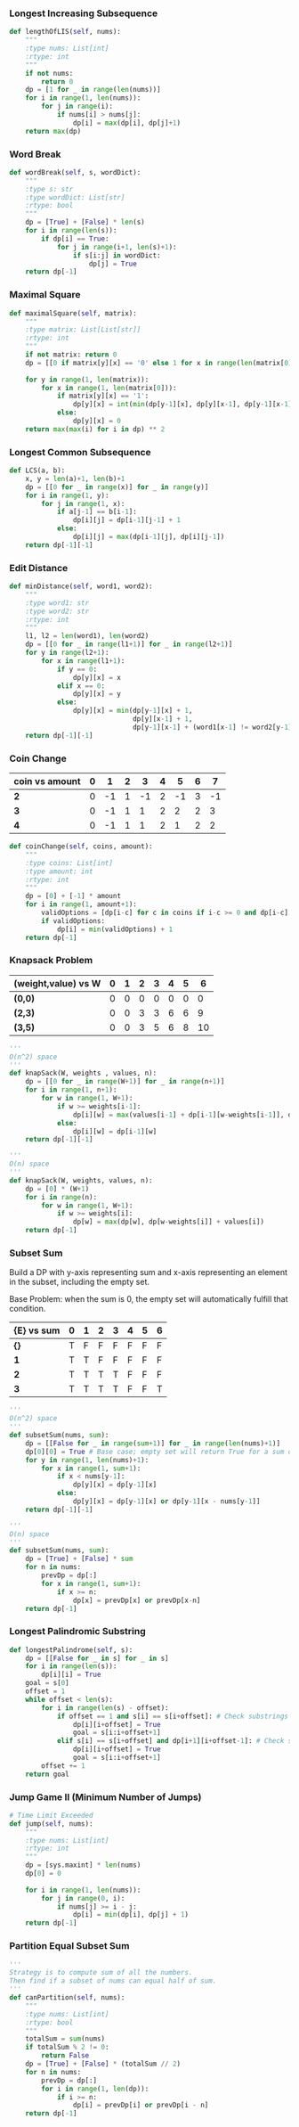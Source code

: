 ### Longest Increasing Subsequence

```python 
def lengthOfLIS(self, nums):
	"""
	:type nums: List[int]
	:rtype: int
	"""
	if not nums:
		return 0
	dp = [1 for _ in range(len(nums))]
	for i in range(1, len(nums)):
		for j in range(i):
			if nums[i] > nums[j]:
				dp[i] = max(dp[i], dp[j]+1)
	return max(dp)
```

### Word Break

```python
def wordBreak(self, s, wordDict):
    """
    :type s: str
    :type wordDict: List[str]
    :rtype: bool
    """
    dp = [True] + [False] * len(s)
    for i in range(len(s)):
        if dp[i] == True:
            for j in range(i+1, len(s)+1):
                if s[i:j] in wordDict:
                    dp[j] = True
    return dp[-1]
```

### Maximal Square

```python
def maximalSquare(self, matrix):
	"""
	:type matrix: List[List[str]]
	:rtype: int
	"""
	if not matrix: return 0
	dp = [[0 if matrix[y][x] == '0' else 1 for x in range(len(matrix[0]))] for y in range(len(matrix))]
	
	for y in range(1, len(matrix)):
		for x in range(1, len(matrix[0])):
			if matrix[y][x] == '1':
				dp[y][x] = int(min(dp[y-1][x], dp[y][x-1], dp[y-1][x-1])) + 1
			else:
				dp[y][x] = 0
	return max(max(i) for i in dp) ** 2
```

### Longest Common Subsequence

```python
def LCS(a, b):
	x, y = len(a)+1, len(b)+1
	dp = [[0 for _ in range(x)] for _ in range(y)]
	for i in range(1, y):
		for j in range(1, x):
			if a[j-1] == b[i-1]:
				dp[i][j] = dp[i-1][j-1] + 1
			else:
				dp[i][j] = max(dp[i-1][j], dp[i][j-1])
	return dp[-1][-1]
```

### Edit Distance

```python
def minDistance(self, word1, word2):
	"""
	:type word1: str
	:type word2: str
	:rtype: int
	"""
	l1, l2 = len(word1), len(word2)
	dp = [[0 for _ in range(l1+1)] for _ in range(l2+1)]
	for y in range(l2+1):
		for x in range(l1+1):
			if y == 0:
				dp[y][x] = x
			elif x == 0:
				dp[y][x] = y
			else:
				dp[y][x] = min(dp[y-1][x] + 1, 
							   dp[y][x-1] + 1, 
							   dp[y-1][x-1] + (word1[x-1] != word2[y-1]))
	return dp[-1][-1]
```

### Coin Change

coin vs amount |  0  |  1  |  2  |  3  |  4  |  5  |  6  |  7
-------------- | --- | --- | --- | --- | --- | --- | --- | ---
__2__          | 0   | -1  | 1   | -1  | 2   | -1  | 3   | -1
__3__          | 0   | -1  | 1   | 1   | 2   | 2   | 2   | 3
__4__          | 0   | -1  | 1   | 1   | 2   | 1   | 2   | 2

```python
def coinChange(self, coins, amount):
    """
    :type coins: List[int]
    :type amount: int
    :rtype: int
    """
    dp = [0] + [-1] * amount
    for i in range(1, amount+1):
        validOptions = [dp[i-c] for c in coins if i-c >= 0 and dp[i-c] != -1]
        if validOptions:
            dp[i] = min(validOptions) + 1
    return dp[-1] 
```

### Knapsack Problem

(weight,value) vs W |  0  |  1  |  2  |  3  |  4  |  5  |  6
------------------- | --- | --- | --- | --- | --- | --- | ---
__(0,0)__           | 0   | 0   | 0   | 0   | 0   | 0   | 0
__(2,3)__           | 0   | 0   | 3   | 3   | 6   | 6   | 9
__(3,5)__           | 0   | 0   | 3   | 5   | 6   | 8   | 10


```python
'''
O(n^2) space
'''
def knapSack(W, weights , values, n):
    dp = [[0 for _ in range(W+1)] for _ in range(n+1)]
    for i in range(1, n+1):
        for w in range(1, W+1):
            if w >= weights[i-1]:
                dp[i][w] = max(values[i-1] + dp[i-1][w-weights[i-1]], dp[i-1][w])
            else:
                dp[i][w] = dp[i-1][w]
    return dp[-1][-1]

'''
O(n) space
'''
def knapSack(W, weights, values, n):
    dp = [0] * (W+1)
    for i in range(n):
        for w in range(1, W+1):
            if w >= weights[i]:
                dp[w] = max(dp[w], dp[w-weights[i]] + values[i])
    return dp[-1]
```

### Subset Sum

Build a DP with y-axis representing sum and x-axis representing an element in the subset, including the empty set. 

Base Problem: when the sum is 0, the empty set will automatically fulfill that condition. 

{E} vs sum |  0  |  1  |  2  |  3  |  4  |  5  |  6
---------- | --- | --- | --- | --- | --- | --- | ---
__{}__     | T   | F   | F   | F   | F   | F   | F
__1__      | T   | T   | F   | F   | F   | F   | F
__2__      | T   | T   | T   | T   | F   | F   | F
__3__      | T   | T   | T   | T   | F   | F   | T

```python
'''
O(n^2) space
'''
def subsetSum(nums, sum):
    dp = [[False for _ in range(sum+1)] for _ in range(len(nums)+1)]
    dp[0][0] = True # Base case; empty set will return True for a sum of 0
    for y in range(1, len(nums)+1):
        for x in range(1, sum+1):
            if x < nums[y-1]:
                dp[y][x] = dp[y-1][x]
            else:
                dp[y][x] = dp[y-1][x] or dp[y-1][x - nums[y-1]]
    return dp[-1][-1]
```

```python
'''
O(n) space
'''
def subsetSum(nums, sum):
    dp = [True] + [False] * sum
    for n in nums:
        prevDp = dp[:]
        for x in range(1, sum+1):
            if x >= n:
                dp[x] = prevDp[x] or prevDp[x-n]
    return dp[-1]
```

### Longest Palindromic Substring

```python
def longestPalindrome(self, s):
    dp = [[False for _ in s] for _ in s]
    for i in range(len(s)):
        dp[i][i] = True
    goal = s[0]
    offset = 1
    while offset < len(s):
        for i in range(len(s) - offset):
            if offset == 1 and s[i] == s[i+offset]: # Check substrings of length 2
                dp[i][i+offset] = True
                goal = s[i:i+offset+1]
            elif s[i] == s[i+offset] and dp[i+1][i+offset-1]: # Check substrings of length 3 and up
                dp[i][i+offset] = True
                goal = s[i:i+offset+1]
        offset += 1
    return goal
```

### Jump Game II (Minimum Number of Jumps)

```python
# Time Limit Exceeded
def jump(self, nums):
    """
    :type nums: List[int]
    :rtype: int
    """
    dp = [sys.maxint] * len(nums)
    dp[0] = 0
    
    for i in range(1, len(nums)):
        for j in range(0, i):
            if nums[j] >= i - j:
                dp[i] = min(dp[i], dp[j] + 1)
    return dp[-1]
```

### Partition Equal Subset Sum

```python
'''
Strategy is to compute sum of all the numbers.
Then find if a subset of nums can equal half of sum.
'''
def canPartition(self, nums):
    """
    :type nums: List[int]
    :rtype: bool
    """
    totalSum = sum(nums)
    if totalSum % 2 != 0:
        return False
    dp = [True] + [False] * (totalSum // 2)
    for n in nums:
        prevDp = dp[:]
        for i in range(1, len(dp)):
            if i >= n:
                dp[i] = prevDp[i] or prevDp[i - n]
    return dp[-1]
